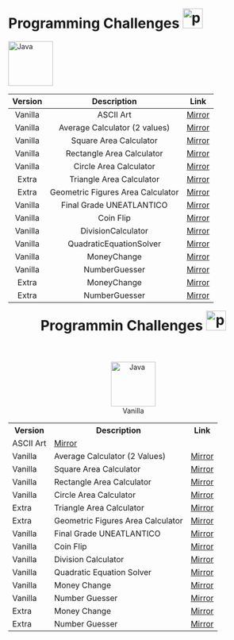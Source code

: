 # Programming Challenges <img width="40px" alt="programmer" src="https://cdn-icons-png.flaticon.com/512/6062/6062646.png"/>

<img width="90px" alt="Java" src="https://custom-icon-badges.demolab.com/badge/Java-007396.svg?logo=java&logoColor=white"/>

| Version | Description | Link  |
| :----: |:-----:| :----:|
|Vanilla|ASCII Art|[Mirror](ASCIIArt/src/ArtASCII.java)|
|Vanilla|Average Calculator (2 values)|[Mirror](AverageCalculator/src/AverageCalculator.java)|
|Vanilla|Square Area Calculator|[Mirror](AreaCalculator/src/AreaSquare.java)|
|Vanilla|Rectangle Area Calculator|[Mirror](AreaCalculator/src/AreaRectangle.java)|
|Vanilla|Circle Area Calculator|[Mirror](AreaCalculator/src/AreaCircle.java)|
|Extra|Triangle Area Calculator|[Mirror](AreaCalculator/src/AreaTriangle.java)|
|Extra|Geometric Figures Area Calculator|[Mirror](AreaCalculator/src/GeometicAreaCalculator.java)|
|Vanilla|Final Grade UNEATLANTICO|[Mirror](AverageCalculator/src/FinalGradeCalculator.java)|
|Vanilla|Coin Flip|[Mirror](CoinFlip/src/CoinFlip.java)|
|Vanilla|DivisionCalculator|[Mirror](RestrictedDivision/src/RestrictedDivison.java)|
|Vanilla|QuadraticEquationSolver|[Mirror](QuadraticEquationSolver/src/QuadraticEquationSolver.java)|
|Vanilla|MoneyChange|[Mirror](MoneyChange/src/MoneyChange.java)|
|Vanilla|NumberGuesser|[Mirror](NumberGuesser/src/NumberGuesser.java)|
|Extra|MoneyChange|[Mirror](MoneyChange/src/)|
|Extra|NumberGuesser|[Mirror](NumberGuesser/src/)|








<header>
  <h1 align="center" style="margin: 0;">
    Programmin Challenges
    <img width="40px" alt="programmer" src="https://cdn-icons-png.flaticon.com/512/6062/6062646.png"/>
  </h1>
</header>

<body>

  <div align="center"><img width="90px" alt="Java" src="https://custom-icon-badges.demolab.com/badge/Java-007396.svg?logo=java&logoColor=white"/>
  
  <br>
  
  <table align="center">
    <tr>  
      <th style="text-align: center;">Version</td>
      <th style="text-align: center;">Description</td>
      <th style="text-align: center;">Link</td>
    </tr>
    <tr>  Vanilla</td>
      <td>ASCII Art</td>
      <td><a href="https://github.com/AndrextA/prg1-22-23/blob/main/retos/entregas/andr%C3%A9sAlarc%C3%B3n/ASCIIArt/src/ArtASCII.java">Mirror</a></td>
    </tr>
    <tr>  
      <td>Vanilla</td>
      <td>Average Calculator (2 Values)</td>
      <td><a href="https://github.com/AndrextA/prg1-22-23/blob/main/retos/entregas/andr%C3%A9sAlarc%C3%B3n/AverageCalculator/src/AverageCalculator.java">Mirror</a></td>
    </tr>
    <tr>  
      <td>Vanilla</td>
      <td>Square Area Calculator</td>
      <td><a href="https://github.com/AndrextA/prg1-22-23/blob/main/retos/entregas/andr%C3%A9sAlarc%C3%B3n/AreaCalculator/src/AreaSquare.java">Mirror</a></td>
    </tr>
    <tr>  
      <td>Vanilla</td>
      <td>Rectangle Area Calculator</td>
      <td><a href="https://github.com/AndrextA/prg1-22-23/blob/main/retos/entregas/andr%C3%A9sAlarc%C3%B3n/AreaCalculator/src/AreaRectangle.java">Mirror</a></td>
    </tr>
    <tr>  
      <td>Vanilla</td>
      <td>Circle Area Calculator</td>
      <td><a href="https://github.com/AndrextA/prg1-22-23/blob/main/retos/entregas/andr%C3%A9sAlarc%C3%B3n/AreaCalculator/src/AreaCircle.java">Mirror</a></td>
    </tr>
    <tr>  
      <td>Extra</td>
      <td>Triangle Area Calculator</td>
      <td><a href="https://github.com/AndrextA/prg1-22-23/blob/main/retos/entregas/andr%C3%A9sAlarc%C3%B3n/AreaCalculator/src/AreaTriangle.java">Mirror</a></td>
    </tr>
    <tr>  
      <td>Extra</td>
      <td>Geometric Figures Area Calculator</td>
      <td><a href="https://github.com/AndrextA/prg1-22-23/blob/main/retos/entregas/andr%C3%A9sAlarc%C3%B3n/AreaCalculator/src/GeometicAreaCalculator.java">Mirror</a></td>
    </tr>
    <tr>  
      <td>Vanilla</td>
      <td>Final Grade UNEATLANTICO</td>
      <td><a href="https://github.com/AndrextA/prg1-22-23/blob/main/retos/entregas/andr%C3%A9sAlarc%C3%B3n/AverageCalculator/src/FinalGradeCalculator.java">Mirror</a></td>
    </tr>
    <tr>  
      <td>Vanilla</td>
      <td>Coin Flip</td>
      <td><a href="https://github.com/AndrextA/prg1-22-23/blob/main/retos/entregas/andr%C3%A9sAlarc%C3%B3n/CoinFlip/src/CoinFlip.java">Mirror</a></td>
    </tr>
    <tr>  
      <td>Vanilla</td>
      <td>Division Calculator</td>
      <td><a href="https://github.com/AndrextA/prg1-22-23/blob/main/retos/entregas/andr%C3%A9sAlarc%C3%B3n/RestrictedDivision/src/RestrictedDivison.java">Mirror</a></td>
    </tr>
    <tr>  
      <td>Vanilla</td>
      <td>Quadratic Equation Solver</td>
      <td><a href="https://github.com/AndrextA/prg1-22-23/blob/main/retos/entregas/andr%C3%A9sAlarc%C3%B3n/QuadraticEquationSolver/src/QuadraticEquationSolver.java">Mirror</a></td>
    </tr>
    <tr>  
      <td>Vanilla</td>
      <td>Money Change</td>
      <td><a href="https://github.com/AndrextA/prg1-22-23/blob/main/retos/entregas/andr%C3%A9sAlarc%C3%B3n/MoneyChange/src/MoneyChange.java">Mirror</a></td>
    </tr>
    <tr>  
      <td>Vanilla</td>
      <td>Number Guesser</td>
      <td><a href="https://github.com/AndrextA/prg1-22-23/blob/main/retos/entregas/andr%C3%A9sAlarc%C3%B3n/NumberGuesser/src/NumberGuesser.java">Mirror</a></td>
    </tr>
    <tr>  
      <td>Extra</td>
      <td>Money Change</td>
      <td><a href="#">Mirror</a></td>
    </tr>
    <tr>  
      <td>Extra</td>
      <td>Number Guesser</td>
      <td><a href="#">Mirror</a></td>
    </tr>
    
  </table>

</body>
